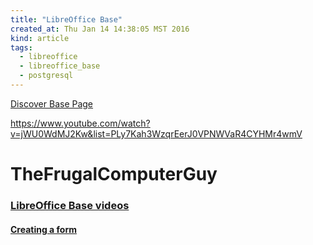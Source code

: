 ```yaml
---
title: "LibreOffice Base"
created_at: Thu Jan 14 14:38:05 MST 2016
kind: article
tags:
  - libreoffice
  - libreoffice_base
  - postgresql
---
```


<a href="https://www.libreoffice.org/discover/base/" target="_blank">Discover Base Page</a>

https://www.youtube.com/watch?v=jWU0WdMJ2Kw&list=PLy7Kah3WzqrEerJ0VPNWVaR4CYHMr4wmV

# TheFrugalComputerGuy

### <a href="https://www.youtube.com/watch?v=jWU0WdMJ2Kw&list=PLy7Kah3WzqrEerJ0VPNWVaR4CYHMr4wmV" target="_blank">LibreOffice Base videos</a>


#### <a href="https://www.youtube.com/watch?v=GxINtJp0Ig0&list=PLy7Kah3WzqrEerJ0VPNWVaR4CYHMr4wmV&index=6" target="_blank">Creating a form</a>



<!--
html boilerplate
<a href="" target="_blank"></a>
<img src="" width="400px">
-->

